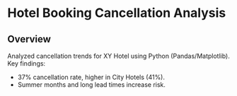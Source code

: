 # Hotel Booking Cancellation Analysis  
## Overview  
Analyzed cancellation trends for XY Hotel using Python (Pandas/Matplotlib). Key findings:  
- 37% cancellation rate, higher in City Hotels (41%).  
- Summer months and long lead times increase risk. 
